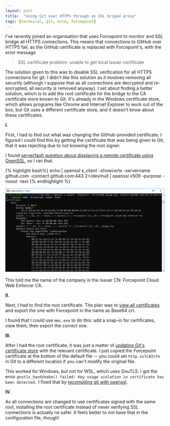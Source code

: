 ```yaml
---
layout: post
title:  "Using Git over HTTPS through an SSL briged proxy"
tags: [technical, git, mitm, forcepoint]
---
```


I've recently joined an organisation that uses Forcepoint to monitor and SSL bridge all HTTPS connections. This means that connections to GitHub over HTTPS fail, as the GitHub certificate is replaced with Forcepoint's, with the error message

> SSL certificate problem: unable to get local issuer certificate

The solution given to this was to disable SSL verification for all HTTPS connections for git. I didn't like this solution as it involves removing all security (although I suppose that as all connections are decrypted and re-encrypted, all security is removed anyway). I set about finding a better solution, which is to add the root certificate for the bridge to the CA certificate store known to Git. It's already in the Windows certificate store, which allows programs like Chrome and Internet Explorer to work out of the box, but Git uses a different certificate store, and it doesn't know about these certificates.

**I.**

First, I had to find out what was changing the GitHub-provided certificate. I figured I could find this by getting the certificate that was being given to Git, that it was rejecting due to not knowing the root signer.

I found [serverfault question about displaying a remote certificate using OpenSSL](https://serverfault.com/questions/661978/displaying-a-remote-ssl-certificate-details-using-cli-tools), so I ran that.

{% highlight bash%}
echo | openssl s_client -showcerts -servername github.com -connect github.com:443 2>/dev/null | openssl x509 -purpose -noout -text
{% endhighlight %}

![](/assets/2019-11-19-openssl-show-certs.png)

This told me the name of the company in the Issuer CN: Forcepoint Cloud Web Enforcer CA.

**II.**

Next, I had to find the root certificate. The plan was to [view all certificates](https://superuser.com/questions/647036/view-install-certificates-for-local-machine-store-on-windows-7) and export the one with Forcepoint in the name as Base64 crt.

I found that I could use `mmc.exe` to do this: add a snap-in for certificates, view them, then export the correct one.

**III.**

After I had the root certificate, it was just a matter of [updating Git's certificate store](http://blog.majcica.com/2016/12/27/installing-self-signed-certificates-into-git-cert-store/) with the relevant certificate. I just copied the Forcepoint certificate at the bottom of the default file -- you could set `http.sslCAInfo` in Git to a different location if you can't modify the original file.

This worked for Windows, but not for WSL, which uses GnuTLS: I got the error `gnutls_handshake() failed: Key usage violation in certificate has been detected.` I fixed that by [recompiling git with openssl](https://github.com/paul-nelson-baker/git-openssl-shellscript/).

**IV.**

As all connections are changed to use certificates signed with the same root, installing the root certificate instead of never verifying SSL connections is actually no safer. It feels better to not have that in the configuration file, though!
